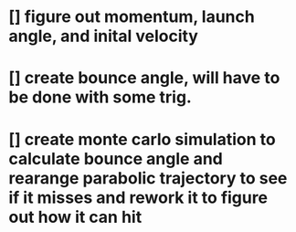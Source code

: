 # [] figure out momentum, launch angle, and inital velocity
# [] create bounce angle, will have to be done with some trig.
# [] create monte carlo simulation to calculate bounce angle and rearange parabolic trajectory  to see if it misses and rework it to figure out how it can hit
